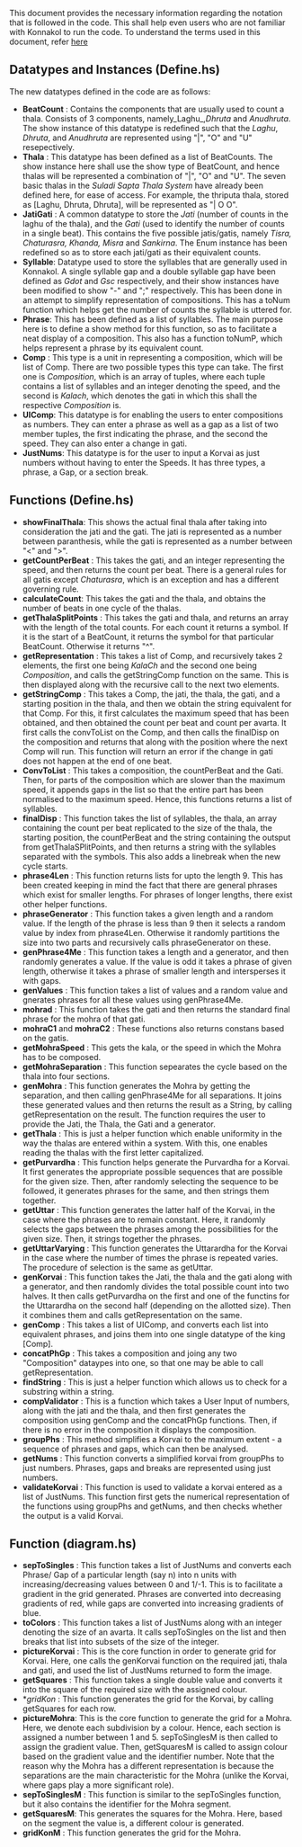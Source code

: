 This document provides the necessary information regarding the notation that is followed in the code. This shall help even users who are not familiar with Konnakol to run the code. To understand the terms used in this document, refer [here](https://github.com/tidalcycles/konnakol-gsoc/blob/main/ABOUT_KONNAKOL.md)

## Datatypes and Instances (Define.hs)

The new datatypes defined in the code are as follows:

* **BeatCount** : Contains the components that are usually used to count a thala. Consists of 3 components, namely_Laghu_,_Dhruta_ and _Anudhruta_. The show instance of this datatype is redefined such that the _Laghu_, _Dhruta_, and _Anudhruta_ are represented using "|", "O" and "U" resepectively. 
* **Thala** : This datatype has been defined as a list of BeatCounts. The show instance here shall use the show type of BeatCount, and hence thalas will be represented a combination of "|", "O" and "U". The seven basic thalas in the _Suladi Sapta Thala System_ have already been defined here, for ease of access. For example, the thriputa thala, stored as [Laghu, Dhruta, Dhruta], will be represented as "| O O".
* **JatiGati** : A common datatype to store the _Jati_ (number of counts in the laghu of the thala), and the _Gati_ (used to identify the number of counts in a single beat). This contains the five possible jatis/gatis, namely _Tisra, Chaturasra, Khanda, Misra_ and _Sankirna_. The Enum instance has been redefined so as to store each jati/gati as their equivalent counts.
* **Syllable**: Datatype used to store the syllables that are generally used in Konnakol. A single syllable gap and a double syllable gap have been defined as _Gdot_ and _Gsc_ respectively, and their show instances have been modified to show "-" and ";" respectively. This has been done in an attempt to simplify representation of compositions. This has a toNum function which helps get the number of counts the syllable is uttered for.
* **Phrase**: This has been defined as a list of syllables. The main purpose here is to define a show method for this function, so as to facilitate a neat display of a composition. This also has a function toNumP, which helps represent a phrase by its equivalent count.
* **Comp** : This type is a unit in representing a composition, which will be list of Comp. There are two possible types this type can take. The first one is _Composition_, which is an array of tuples, where each tuple contains a list of syllables and an integer denoting the speed, and the second is _Kalach_, which denotes the gati in which this shall the respective _Composition_ is. 
* **UIComp**: This datatype is for enabling the users to enter compositions as numbers. They can enter a phrase as well as a gap as a list of two member tuples, the first indicating the phrase, and the second the speed. They can also enter a change in gati.
* **JustNums**:  This datatype is for the user to input a Korvai as just numbers without having to enter the Speeds. It has three types, a phrase, a Gap, or a section break.

## Functions (Define.hs)

* **showFinalThala**: This shows the actual final thala after taking into consideration the jati and the gati. The jati is represented as a number between paranthesis, while the gati is represented as a number between "<" and ">".
* **getCountPerBeat** : This takes the gati, and an integer representing the speed, and then returns the count per beat. There is a general rules for all gatis except _Chaturasra_, which is an exception and has a different governing rule.
* **calculateCount**: This takes the gati and the thala, and obtains the number of beats in one cycle of the thalas.
* **getThalaSplitPoints** : This takes the gati and thala, and returns an array with the length of the total counts. For each count it returns a symbol. If it is the start of a BeatCount, it returns the symbol for that particular BeatCount. Otherwise it returns "^". 
* **getRepresentation** : This takes a list of Comp, and recursively takes 2 elements, the first one being _KalaCh_ and the second one being _Composition_, and calls the getStringComp function on the same. This is then displayed along with the recursive call to the next two elements.
* **getStringComp** : This takes a Comp, the jati, the thala, the gati, and a starting position in the thala, and then we obtain the string equivalent for that Comp. For this, it first calculates the maximum speed that has been obtained, and then obtained the count per beat and count per avarta. It first calls the convToList on the Comp, and then calls the finalDisp on the composition and returns that along with the position where the next Comp will run. This function will return an error if the change in gati does not happen at the end of one beat.
* **ConvToList** : This takes a composition, the countPerBeat and the Gati. Then, for parts of the composition which are slower than the maximum speed, it appends gaps in the list so that the entire part has been normalised to the maximum speed. Hence, this functions returns a list of syllables.
* **finalDisp** : This function takes the list of syllables, the thala, an array containing the count per beat replicated to the size of the thala, the starting position, the countPerBeat and the string containing the outsput from getThalaSPlitPoints, and then returns a string with the syllables separated with the symbols. This also adds a linebreak when the new cycle starts.
* **phrase4Len** : This function returns lists for upto the length 9. This has been created keeping in mind the fact that there are general phrases which exist for smaller lengths. For phrases of longer lengths, there exist other helper functions.
* **phraseGenerator** : This function takes a given length and a random value. If the length of the phrase is less than 9 then it selects a random value by index from phrase4Len. Otherwise it randomly partitions the size into two parts and recursively calls phraseGenerator on these.
* **genPhrase4Me** :  This function takes a length and a generator, and then randomly generates a value. If the value is odd it takes a phrase of given length, otherwise it takes a phrase of smaller length and intersperses it with gaps.
* **genValues** : This function takes a list of values and a random value and gnerates phrases for all these values using genPhrase4Me.
* **mohrad** : This function takes the gati and then returns the standard final phrase for the mohra of that gati.
* **mohraC1** and **mohraC2** : These functions also returns constans based on the gatis.
* **getMohraSpeed** : This gets the kala, or the speed in which the Mohra has to be composed.
* **getMohraSeparation** :  This function sepearates the cycle based on the thala into four sections.
*  **genMohra** : This function generates the Mohra by getting the separation, and then calling genPhrase4Me for all separations. It joins these generated values and then returns the result as a String, by calling getRepresentation on the result. The function requires the user to provide the Jati, the Thala, the Gati and a generator.
*  **getThala** : This is just a helper function which enable uniformity in the way the thalas are entered within a system. With this, one enables reading the thalas with the first letter capitalized.
*  **getPurvardha** : This function helps generate the Purvardha for a Korvai. It first generates the appropriate possible sequences that are possible for the given size. Then, after randomly selecting the sequence to be followed, it generates phrases for the same, and then strings them together.
*  **getUttar** : This function generates the latter half of the Korvai, in the case where the phrases are to remain constant. Here, it randomly selects the gaps between the phrases among the possibilities for the given size. Then, it strings together the phrases.
*  **getUttarVarying** : This function generates the Uttarardha for the Korvai in the case where the number of times the phrase is repeated varies. The procedure of selection is the same as getUttar.
*  **genKorvai** : This function takes the Jati, the thala and the gati along with a generator, and then randomly divides the total possible count into two halves. It then calls getPurvardha on the first and one of the functins for the Uttarardha on the second half (depending on the allotted size). Then it combines them and calls getRepresentation on the same.
* **genComp** : This takes a list of UIComp, and converts each list into equivalent phrases, and joins them into one single datatype of the king [Comp].
* **concatPhGp** : This takes a composition and joing any two "Composition" dataypes into one, so that one may be able to call getRepresentation.
* **findString** : This is just a helper function which allows us to check for a substring within a string.
* **compValidator** : This is a function which takes a User Input of numbers, along with the jati and the thala, and then first generates the composition using genComp and the concatPhGp functions. Then, if there is no error in the composition it displays the composition.
* **groupPhs** : This method simplifies a Korvai to the maximum extent - a sequence of phrases and gaps, which can then be analysed.
* **getNums** : This function converts a simplified korvai from groupPhs to just numbers. Phrases, gaps and breaks are represented using just numbers.
* **validateKorvai** :  This function is used to validate a korvai entered as a list of JustNums. This function first gets the numerical representation of the functions using groupPhs and getNums, and then checks whether the output is a valid Korvai.

## Function (diagram.hs)
 
* **sepToSingles** : This function takes a list of JustNums and converts each Phrase/ Gap of a particular length (say n) into n units with increasing/decreasing values between 0 and 1/-1. This is to facilitate a gradient in the grid generated. Phrases are converted into decreasing gradients of red, while gaps are converted into increasing gradients of blue.
* **toColors** : This function takes a list of JustNums along with an integer denoting the size of an avarta. It calls sepToSingles on the list and then breaks that list into subsets of the size of the integer.
* **pictureKorvai** : This is the core function in order to generate grid for Korvai. Here, one calls the genKorvai function on the required jati, thala and gati, and used the list of JustNums returned to form the image.
* **getSquares** : This function takes a single double value and converts it into the square of the required size with the assigned colour.
* **gridKon* : This function generates the grid for the Korvai, by calling getSquares for each row.
* **pictureMohra**: This is the core function to generate the grid for a Mohra. Here, we denote each subdivision by a colour. Hence, each section is assigned a number between 1 and 5. sepToSinglesM is then called to assign the gradient value. Then, getSquaresM is called to assign colour based on the gradient value and the identifier number. Note that the reason why the Mohra has a different representation is because the separations are the main characteristic for the Mohra (unlike the Korvai, where gaps play a more significant role).
* **sepToSinglesM** : This function is similar to the sepToSingles function, but it also contains the identifier for the Mohra segment.
* **getSquaresM**: This generates the squares for the Mohra. Here, based on the segment the value is, a different colour is generated.
*  **gridKonM** : This function generates the grid for the Mohra. 
